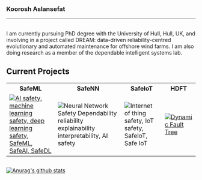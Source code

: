 ### Koorosh Aslansefat 
----------------------

<!--
**koo-ec/koo-ec** is a ✨ _special_ ✨ repository because its `README.md` (this file) appears on your GitHub profile.

Here are some ideas to get you started:

- 🔭 I’m currently working on ...
- 🌱 I’m currently learning ...
- 👯 I’m looking to collaborate on ...
- 🤔 I’m looking for help with ...
- 💬 Ask me about ...
- 📫 How to reach me: ...
- 😄 Pronouns: ...
- ⚡ Fun fact: ...
-->
##
<p align = 'justified'>I am currently pursuing PhD degree with the University of Hull, Hull, UK, and involving in a project called DREAM: data-driven reliability-centred evolutionary and automated maintenance for offshore wind farms. I am also doing research as a member of the dependable intelligent systems lab.</p>

## Current Projects
<table style="width:100%">
  <tr>
    <th>SafeML</th>
    <th>SafeNN</th> 
    <th>SafeIoT</th>
    <th>HDFT</th>
  </tr>
  <tr>
    <td><a href = "https://github.com/ISorokos/SafeML"><img src="https://github.com/koo-ec/SafeNN/blob/master/Pictures/SafeML_Logo.png" alt="AI safety, machine learning safety, deep learning safety, SafeML, SafeAI, SafeDL"></a></td>
    <td><img src="https://github.com/koo-ec/SafeDrones/blob/master/Figures/SafeNN_Logo_v2.png" alt="Neural Network Safety Dependability reliability explainability interpretability, AI safety"></td>
    <td><img src="https://github.com/koo-ec/SafeNN/blob/master/Pictures/SafeIoT_Logo.png" alt="Internet of thing safety, IoT safety, SafeIoT, Safe IoT"></td>
    <td><a href = "https://github.com/koo-ec/Hierarchical-Dynamic-Fault-Tree"><img src="https://github.com/koo-ec/SafeNN/blob/master/Pictures/HDFT_Logo.png" alt="Dynamic Fault Tree"></a></td>
  </tr>
</table>

##
[![Anurag's github stats](https://github-readme-stats.vercel.app/api?username=koo-ec)](https://github.com/anuraghazra/github-readme-stats)
